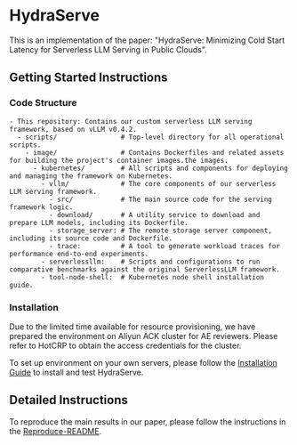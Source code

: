 # HydraServe
This is an implementation of the paper: "HydraServe: Minimizing Cold Start Latency for Serverless LLM Serving in Public Clouds".

## Getting Started Instructions

### Code Structure

```
- This repository: Contains our custom serverless LLM serving framework, based on vLLM v0.4.2.
  - scripts/                # Top-level directory for all operational scripts.
    - image/                # Contains Dockerfiles and related assets for building the project's container images.the images.
      - kubernetes/         # All scripts and components for deploying and managing the framework on Kubernetes.
        - vllm/             # The core components of our serverless LLM serving framework.
          - src/            # The main source code for the serving framework logic.
          - download/       # A utility service to download and prepare LLM models, including its Dockerfile.
          - storage_server: # The remote storage server component, including its source code and Dockerfile.
          - trace:          # A tool to generate workload traces for performance end-to-end experiments.
        - serverlessllm:    # Scripts and configurations to run comparative benchmarks against the original ServerlessLLM framework.
        - tool-node-shell:  # Kubernetes node shell installation guide.
```

### Installation
Due to the limited time available for resource provisioning, we have prepared the environment on Aliyun ACK cluster for AE reviewers. Please refer to HotCRP to obtain the access credentials for the cluster.

To set up environment on your own servers, please follow the [Installation Guide](ae_scripts/Installation.md) to install and test HydraServe.

## Detailed Instructions

To reproduce the main results in our paper, please follow the instructions in the [Reproduce-README](ae_scripts/README.md).